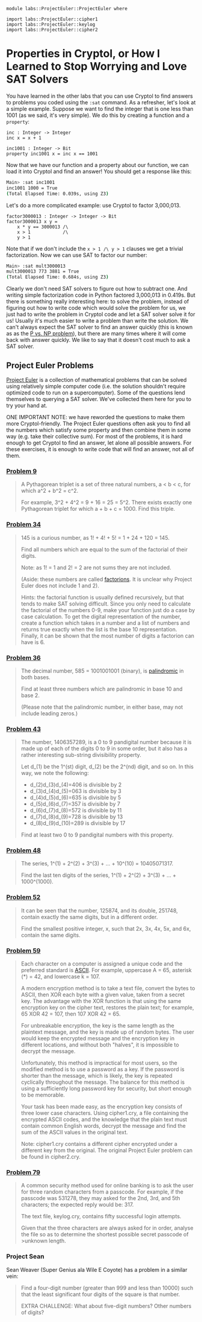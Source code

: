 ```
module labs::ProjectEuler::ProjectEuler where

import labs::ProjectEuler::cipher1
import labs::ProjectEuler::keylog
import labs::ProjectEuler::cipher2
```

# Properties in Cryptol, or How I Learned to Stop Worrying and Love SAT Solvers

You have learned in the other labs that you can use Cryptol to find answers to problems you coded using the `:sat` command.  As a refresher, let's look at a simple example.  Suppose we want to find the integer that is one less than 1001 (as we said, it's very simple).  We do this by creating a function and a `property`:

```
inc : Integer -> Integer
inc x = x + 1

inc1001 : Integer -> Bit
property inc1001 x = inc x == 1001
```

Now that we have our function and a property about our function, we can load it into Cryptol and find an answer!  You should get a response like this:
```sh
Main> :sat inc1001 
inc1001 1000 = True
(Total Elapsed Time: 0.039s, using Z3)
```
Let's do a more complicated example: use Cryptol to factor 3,000,013.

```
factor3000013 : Integer -> Integer -> Bit
factor3000013 x y =
    x * y == 3000013 /\
    x > 1            /\
    y > 1
```
Note that if we don't include the `x > 1 /\ y > 1` clauses we get a trivial factorization.  Now we can use SAT to factor our number:
```sh
Main> :sat mult3000013 
mult3000013 773 3881 = True
(Total Elapsed Time: 0.684s, using Z3)
```
Clearly we don't need SAT solvers to figure out how to subtract one.  And writing simple factorization code in Python factored 3,000,013 in 0.419s.  But there is something really interesting here: to solve the problem, instead of figuring out how to write code which would solve the problem for us, we just had to write the problem in Cryptol code and let a SAT solver solve it for us!  Usually it's much easier to write a problem than write the solution.  We can't always expect the SAT solver to find an answer quickly (this is known as as the [P vs. NP problem](https://en.wikipedia.org/wiki/P_versus_NP_problem)), but there are many times where it will come back with answer quickly.  We like to say that it doesn't cost much to ask a SAT solver.

## Project Euler Problems

[Project Euler](https://projecteuler.net/) is a collection of mathematical problems that can be solved using relatively simple computer code (i.e. the solution shouldn't require optimized code to run on a supercomputer).  Some of the questions lend themselves to querying a SAT solver.  We've collected them here for you to try your hand at.

ONE IMPORTANT NOTE: we have reworded the questions to make them more Cryptol-friendly.  The Project Euler questions often ask you to find all the numbers which satisfy some property and then combine them in some way (e.g. take their collective sum).  For most of the problems, it is hard enough to get Cryptol to find an answer, let alone all possible answers.  For these exercises, it is enough to write code that will find an answer, not all of them.

### [Problem 9](https://projecteuler.net/problem=9)

> A Pythagorean triplet is a set of three natural numbers, a < b < c, for which a^2 + b^2 = c^2.
> 
> For example, 3^2 + 4^2 = 9 + 16 = 25 = 5^2.  There exists exactly one Pythagorean triplet for which a + b + c = 1000.  Find this triple.

### [Problem 34](https://projecteuler.net/problem=34)

> 145 is a curious number, as 1! + 4! + 5! = 1 + 24 + 120 = 145.
>
> Find all numbers which are equal to the sum of the factorial of their digits.
> 
> Note: as 1! = 1 and 2! = 2 are not sums they are not included.
>
> (Aside: these numbers are called [factorions](https://en.wikipedia.org/wiki/Factorion).  It is unclear why Project Euler does not include 1 and 2).
>
> Hints: the factorial function is usually defined recursively, but that tends to make SAT solving difficult.  Since you only need to calculate the factorial of the numbers 0-9, make your function just do a case by case calculation.  To get the digital representation of the number, create a function which takes in a number and a list of numbers and returns true exactly when the list is the base 10 representation.  Finally, it can be shown that the most number of digits a factorion can have is 6.

### [Problem 36](https://projecteuler.net/problem=36)

> The decimal number, 585 = 1001001001 (binary), is [palindromic](https://www.dictionary.com/browse/palindromic) in both bases.
>
> Find at least three numbers which are palindromic in base 10 and base 2.
>
> (Please note that the palindromic number, in either base, may not include leading zeros.)

### [Problem 43](https://projecteuler.net/problem=43)

> The number, 1406357289, is a 0 to 9 pandigital number because it is made up of each of the digits 0 to 9 in some order, but it also has a rather interesting sub-string divisibility property.
>
> Let d_(1) be the 1^(st) digit, d_(2) be the 2^(nd) digit, and so on. In this way, we note the following:
>
>    * d_(2)d_(3)d_(4)=406 is divisible by 2
>    * d_(3)d_(4)d_(5)=063 is divisible by 3
>    * d_(4)d_(5)d_(6)=635 is divisible by 5
>    * d_(5)d_(6)d_(7)=357 is divisible by 7
>    * d_(6)d_(7)d_(8)=572 is divisible by 11
>    * d_(7)d_(8)d_(9)=728 is divisible by 13
>    * d_(8)d_(9)d_(10)=289 is divisible by 17
>
> Find at least two 0 to 9 pandigital numbers with this property.  

### [Problem 48](https://projecteuler.net/problem=48)

> The series, 1^(1) + 2^(2) + 3^(3) + ... + 10^(10) = 10405071317.
>
> Find the last ten digits of the series, 1^(1) + 2^(2) + 3^(3) + ... + 1000^(1000).

### [Problem 52](https://projecteuler.net/problem=52)

>It can be seen that the number, 125874, and its double, 251748, contain exactly the same digits, but in a different order.
>
> Find the smallest positive integer, x, such that 2x, 3x, 4x, 5x, and 6x, contain the same digits. 

### [Problem 59](https://projecteuler.net/problem=59)

> Each character on a computer is assigned a unique code and the preferred standard is [ASCII](https://en.wikipedia.org/wiki/ASCII). For example, uppercase A = 65, asterisk (*) = 42, and lowercase k = 107.
>
> A modern encryption method is to take a text file, convert the bytes to ASCII, then XOR each byte with a given value, taken from a secret key. The advantage with the XOR function is that using the same encryption key on the cipher text, restores the plain text; for example, 65 XOR 42 = 107, then 107 XOR 42 = 65.
>
> For unbreakable encryption, the key is the same length as the plaintext message, and the key is made up of random bytes. The user would keep the encrypted message and the encryption key in different locations, and without both "halves", it is impossible to decrypt the message.
>
> Unfortunately, this method is impractical for most users, so the modified method is to use a password as a key. If the password is shorter than the message, which is likely, the key is repeated cyclically throughout the message. The balance for this method is using a sufficiently long password key for security, but short enough
to be memorable.
>
> Your task has been made easy, as the encryption key consists of three lower case characters. Using cipher1.cry, a file containing the encrypted ASCII codes, and the knowledge that the plain text must contain common English words, decrypt the message and find the sum of the ASCII values in the original text.
>
> Note: cipher1.cry contains a different cipher encrypted under a different key from the original.  The original Project Euler problem can be found in cipher2.cry.

### [Problem 79](https://projecteuler.net/problem=79)

> A common security method used for online banking is to ask the user for three random characters from a passcode. For example, if the passcode was 531278, they may asked for the 2nd, 3rd, and 5th characters; the expected reply would be: 317.
>
> The text file, keylog.cry, contains fifty successful login attempts.
>
> Given that the three characters are always asked for in order, analyse the file so as to determine the shortest possible secret passcode of >unknown length.

### Project Sean
Sean Weaver (Super Genius ala Wile E Coyote) has a problem in a similar vein:

> Find a four-digit number (greater than 999 and less than 10000) such that the least significant four digits of the square is that number.
>
> EXTRA CHALLENGE:
> What about five-digit numbers? Other numbers of digits?
